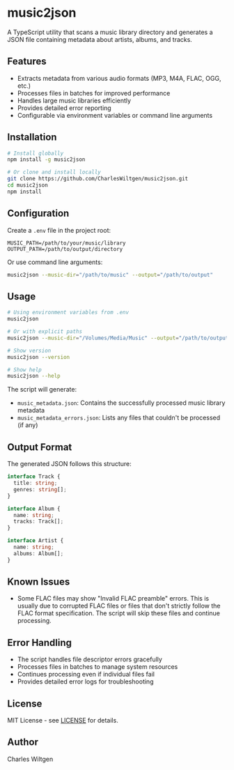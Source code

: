 # music2json

A TypeScript utility that scans a music library directory and generates a JSON file containing metadata about artists, albums, and tracks.

## Features

- Extracts metadata from various audio formats (MP3, M4A, FLAC, OGG, etc.)
- Processes files in batches for improved performance
- Handles large music libraries efficiently
- Provides detailed error reporting
- Configurable via environment variables or command line arguments

## Installation

```bash
# Install globally
npm install -g music2json

# Or clone and install locally
git clone https://github.com/CharlesWiltgen/music2json.git
cd music2json
npm install
```

## Configuration

Create a `.env` file in the project root:

```env
MUSIC_PATH=/path/to/your/music/library
OUTPUT_PATH=/path/to/output/directory
```

Or use command line arguments:

```bash
music2json --music-dir="/path/to/music" --output="/path/to/output"
```

## Usage

```bash
# Using environment variables from .env
music2json

# Or with explicit paths
music2json --music-dir="/Volumes/Media/Music" --output="/path/to/output"

# Show version
music2json --version

# Show help
music2json --help
```

The script will generate:
- `music_metadata.json`: Contains the successfully processed music library metadata
- `music_metadata_errors.json`: Lists any files that couldn't be processed (if any)

## Output Format

The generated JSON follows this structure:

```typescript
interface Track {
  title: string;
  genres: string[];
}

interface Album {
  name: string;
  tracks: Track[];
}

interface Artist {
  name: string;
  albums: Album[];
}
```

## Known Issues

- Some FLAC files may show "Invalid FLAC preamble" errors. This is usually due to corrupted FLAC files or files that don't strictly follow the FLAC format specification. The script will skip these files and continue processing.

## Error Handling

- The script handles file descriptor errors gracefully
- Processes files in batches to manage system resources
- Continues processing even if individual files fail
- Provides detailed error logs for troubleshooting

## License

MIT License - see [LICENSE](LICENSE) for details.

## Author

Charles Wiltgen
